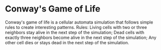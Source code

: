 # Conway's Game of Life
Conway's game of life is a cellular automata simulation that follows simple rules to create interesting patterns. Rules: Living cells with two or three neighbors stay alive in the next step of the simulation; Dead cells with exactly three neighbors become alive in the next step of the simulation; Any other cell dies or stays dead in the next step of the simulation.
